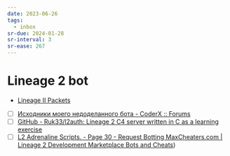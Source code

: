 ```yaml
---
date: 2023-06-26
tags:
  - inbox
sr-due: 2024-01-28
sr-interval: 3
sr-ease: 267
---
```

# Lineage 2 bot

- [Lineage II Packets](http://fursoffers.narod.ru/Packets.htm)
- [ ] [Исходники моего недоделанного бота - CoderX :: Forums](http://coderx.ru/showthread.php?t=9575)
- [ ] [GitHub - Ruk33/l2auth: Lineage 2 C4 server written in C as a learning exercise](https://github.com/Ruk33/l2auth)
- [ ] [L2 Adrenaline Scripts. - Page 30 - Request Botting MaxCheaters.com | Lineage 2 Development Marketplace Bots and Cheats](https://maxcheaters.com/topic/189997-l2-adrenaline-scripts/page/30/#comment-2578306))
